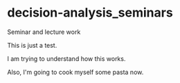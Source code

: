 # decision-analysis_seminars
Seminar and lecture work

This is just a test. 

I am trying to understand how this works.

Also, I'm going to cook myself some pasta now.
